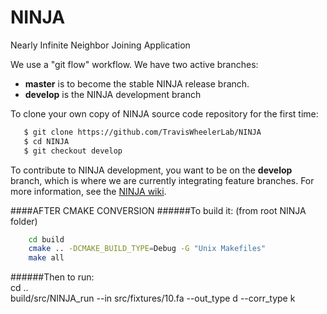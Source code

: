 # NINJA
Nearly Infinite Neighbor Joining Application

We use a "git flow" workflow. We have two active branches:
 * **master** is to become the stable NINJA release branch. 
 * **develop** is the NINJA development branch


To clone your own copy of NINJA source code repository for the first time:

```bash
   $ git clone https://github.com/TravisWheelerLab/NINJA
   $ cd NINJA
   $ git checkout develop
```

To contribute to NINJA development, you want to be on the
**develop** branch, which is where we are currently integrating
feature branches. For more information, see the
[NINJA wiki](https://github.com/TravisWheelerLab/NINJA/wiki).

  
      
####AFTER CMAKE CONVERSION 
######To build it: (from root NINJA folder)
```bash
    cd build  
    cmake .. -DCMAKE_BUILD_TYPE=Debug -G "Unix Makefiles"   
    make all  
```
      
######Then to run:   
    cd ..   
    build/src/NINJA_run --in src/fixtures/10.fa --out_type d --corr_type k  

